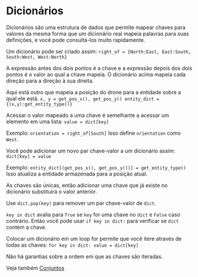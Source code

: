 # Dicionários
Dicionários são uma estrutura de dados que permite mapear chaves para valores da mesma forma que um dicionário real mapeia palavras para suas definições, e você pode consultá-los muito rapidamente.

Um dicionário pode ser criado assim:
`right_of = {North:East, East:South, South:West, West:North}`

A expressão antes dos dois pontos é a chave e a expressão depois dos dois pontos é o valor ao qual a chave mapeia.
O dicionário acima mapeia cada direção para a direção à sua direita.

Aqui está outro que mapeia a posição do drone para a entidade sobre a qual ele está.
`x, y = get_pos_x(), get_pos_y()
entity_dict = {(x,y):get_entity_type()}`

Acessar o valor mapeado a uma chave é semelhante a acessar um elemento em uma lista:
`value = dict[key]`

Exemplo:
`orientation = right_of[South]`
Isso define `orientation` como `West`.

Você pode adicionar um novo par chave-valor a um dicionário assim:
`dict[key] = value`

Exemplo:
`entity_dict[(get_pos_x(), get_pos_y())] = get_entity_type()`
Isso atualiza a entidade armazenada para a posição atual.

As chaves são únicas, então adicionar uma chave que já existe no dicionário substituirá o valor anterior.

Use `dict.pop(key)` para remover um par chave-valor de `dict`.

`key in dict` avalia para `True` se `key` for uma chave no `dict` e `False` caso contrário.
Então você pode usar `if key in dict:` para verificar se `dict` contém a chave.

Colocar um dicionário em um loop for permite que você itere através de todas as chaves:
`for key in dict:
	value = dict[key]`

Não há garantias sobre a ordem em que as chaves são iteradas.

Veja também [Conjuntos](docs/scripting/sets.md)